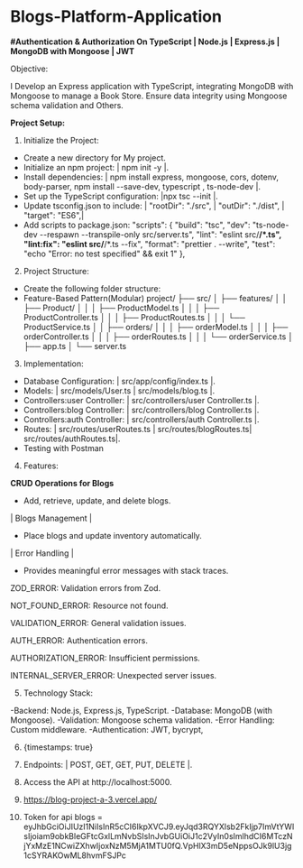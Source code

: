 # Blogs-Platform-Application

**#Authentication & Authorization On TypeScript | Node.js | Express.js | MongoDB with Mongoose | JWT**

Objective:

I Develop an Express application with TypeScript, integrating MongoDB with Mongoose to manage a Book Store. Ensure data integrity using Mongoose schema validation and Others.

**Project Setup:**

1. Initialize the Project:

- Create a new directory for My project.
- Initialize an npm project: | npm init -y |.
- Install dependencies: | npm install express, mongoose, cors, dotenv, body-parser, npm install --save-dev, typescript , ts-node-dev |.
- Set up the TypeScript configuration: |npx tsc --init |.
- Update tsconfig.json to include: | "rootDir": "./src", | "outDir": "./dist", | "target": "ES6",|
- Add scripts to package.json: "scripts": {
  "build": "tsc",
  "dev": "ts-node-dev --respawn --transpile-only src/server.ts",
  "lint": "eslint src/**/\*.ts",
  "lint:fix": "eslint src/**/\*.ts --fix",
  "format": "prettier . --write",
  "test": "echo \"Error: no test specified\" && exit 1"
  },

2. Project Structure:

- Create the following folder structure:
- Feature-Based Pattern(Modular) project/
  ├── src/
  │ ├── features/
  │ │ ├── Product/
  │ │ │ ├── ProductModel.ts
  │ │ │ ├── ProductController.ts
  │ │ │ ├── ProductRoutes.ts
  │ │ │ └── ProductService.ts
  │ │ ├── orders/
  │ │ │ ├── orderModel.ts
  │ │ │ ├── orderController.ts
  │ │ │ ├── orderRoutes.ts
  │ │ │ └── orderService.ts
  │ ├── app.ts
  │ └── server.ts

3. Implementation:

- Database Configuration: | src/app/config/index.ts |.
- Models: | src/models/User.ts | src/models/blog.ts |.
- Controllers:user Controller: | src/controllers/user Controller.ts |.
- Controllers:blog Controller: | src/controllers/blog Controller.ts |.
- Controllers:auth Controller: | src/controllers/auth Controller.ts |.
- Routes: | src/routes/userRoutes.ts | src/routes/blogRoutes.ts| src/routes/authRoutes.ts|.
- Testing with Postman

4. Features:

**CRUD Operations for Blogs**

- Add, retrieve, update, and delete blogs.

| Blogs Management |

- Place blogs and update inventory automatically.

| Error Handling |

- Provides meaningful error messages with stack traces.

ZOD_ERROR: Validation errors from Zod.

NOT_FOUND_ERROR: Resource not found.

VALIDATION_ERROR: General validation issues.

AUTH_ERROR: Authentication errors.

AUTHORIZATION_ERROR: Insufficient permissions.

INTERNAL_SERVER_ERROR: Unexpected server issues.

5. Technology Stack:

-Backend: Node.js, Express.js, TypeScript.
-Database: MongoDB (with Mongoose).
-Validation: Mongoose schema validation.
-Error Handling: Custom middleware.
-Authentication: JWT, bycrypt,

6. {timestamps: true}

7. Endpoints: | POST, GET, GET, PUT, DELETE |.

8. Access the API at http://localhost:5000.

9. https://blog-project-a-3.vercel.app/

10. Token for api blogs = eyJhbGciOiJIUzI1NiIsInR5cCI6IkpXVCJ9.eyJqd3RQYXlsb2FkIjp7ImVtYWlsIjoiam9obkBleGFtcGxlLmNvbSIsInJvbGUiOiJ1c2VyIn0sImlhdCI6MTczNjYxMzE1NCwiZXhwIjoxNzM5MjA1MTU0fQ.VpHlX3mD5eNppsOJk9lU3jg1cSYRAKOwML8hvmFSJPc

